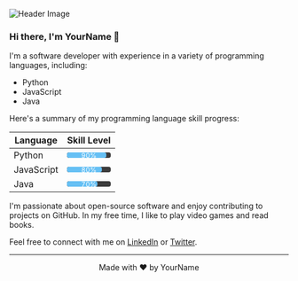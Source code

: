 ![Header Image](https://raw.githubusercontent.com/YourUsername/YourUsername/main/header.png)

### Hi there, I'm YourName 👋

I'm a software developer with experience in a variety of programming languages, including:

- Python
- JavaScript
- Java

Here's a summary of my programming language skill progress:

<div align="center">
  <table>
    <thead>
      <tr>
        <th>Language</th>
        <th>Skill Level</th>
      </tr>
    </thead>
    <tbody>
      <tr>
        <td>Python</td>
        <td>
          <div class="progress-bar-container">
            <div class="progress-bar" style="width: 90%;"></div>
            <span class="progress-text">90%</span>
          </div>
        </td>
      </tr>
      <tr>
        <td>JavaScript</td>
        <td>
          <div class="progress-bar-container">
            <div class="progress-bar" style="width: 80%;"></div>
            <span class="progress-text">80%</span>
          </div>
        </td>
      </tr>
      <tr>
        <td>Java</td>
        <td>
          <div class="progress-bar-container">
            <div class="progress-bar" style="width: 70%;"></div>
            <span class="progress-text">70%</span>
          </div>
        </td>
      </tr>
    </tbody>
  </table>
</div>

I'm passionate about open-source software and enjoy contributing to projects on GitHub. In my free time, I like to play video games and read books.

Feel free to connect with me on [LinkedIn](https://www.linkedin.com/in/YourUsername/) or [Twitter](https://twitter.com/YourUsername).

---

<p align="center">Made with ❤️ by YourName</p>

<style>
  .progress-bar-container {
    position: relative;
    width: 100%;
    height: 10px;
    background-color: #3c3c3c;
    border-radius: 4px;
    overflow: hidden;
  }
  
  .progress-bar {
    position: absolute;
    top: 0;
    left: 0;
    height: 100%;
    background-color: #66c0f4;
    border-radius: 4px;
  }
  
  .progress-text {
    position: absolute;
    top: 50%;
    left: 50%;
    transform: translate(-50%, -50%);
    color: white;
    font-size: 12px;
  }
</style>
